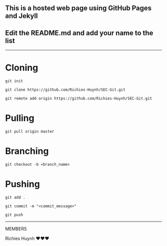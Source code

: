 ## This is a hosted web page using GitHub Pages and Jekyll

## Edit the README.md and add your name to the list

---

# Cloning
```git init```

```git clone https://github.com/Richies-Huynh/SEC-Git.git```

```git remote add origin https://github.com/Richies-Huynh/SEC-Git.git```

# Pulling
```git pull origin master```

# Branching
```git checkout -b <branch_name>```

# Pushing
```git add .```

```git commit -m "<commit_message>"```

```git push```

---

MEMBERS

Richies Huynh ♥♥♥

